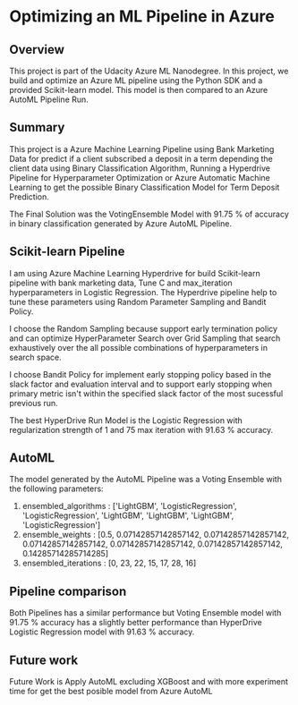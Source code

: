 # Optimizing an ML Pipeline in Azure

## Overview
This project is part of the Udacity Azure ML Nanodegree.
In this project, we build and optimize an Azure ML pipeline using the Python SDK and a provided Scikit-learn model.
This model is then compared to an Azure AutoML Pipeline Run.

## Summary
This project is a Azure Machine Learning Pipeline using Bank Marketing Data for predict if a client 
subscribed a deposit in a term depending the client data using Binary Classification Algorithm, 
Running a Hyperdrive Pipeline for Hyperparameter Optimization or Azure Automatic Machine Learning to
get the possible Binary Classification Model for Term Deposit Prediction.

The Final Solution was the VotingEnsemble Model with 91.75 % of accuracy in 
binary classification generated by Azure AutoML Pipeline.

## Scikit-learn Pipeline
I am using Azure Machine Learning Hyperdrive for build Scikit-learn pipeline with bank marketing data, 
Tune C and max_iteration hyperparameters in Logistic Regression. The Hyperdrive pipeline help to tune
these parameters using Random Parameter Sampling and Bandit Policy.

I choose the Random Sampling because support early termination policy and can optimize HyperParameter Search over Grid Sampling that search exhaustively over the all possible combinations of hyperparameters in search space.

I choose Bandit Policy for implement early stopping policy based in the 
slack factor and evaluation interval and to support early stopping when
primary metric isn't within the specified slack factor of the most sucessful previous run.

The best HyperDrive Run Model is the Logistic Regression with regularization
strength of 1 and 75 max iteration with 91.63 % accuracy.

## AutoML
The model generated by the AutoML Pipeline was a Voting Ensemble with the following parameters: 
1. ensembled_algorithms : ['LightGBM', 'LogisticRegression', 'LogisticRegression', 'LightGBM', 'LightGBM', 'LightGBM', 'LogisticRegression']
2. ensemble_weights : [0.5, 0.07142857142857142, 0.07142857142857142, 0.07142857142857142, 0.07142857142857142, 0.07142857142857142, 0.14285714285714285]
3. ensembled_iterations : [0, 23, 22, 15, 17, 28, 16]


## Pipeline comparison
Both Pipelines has a similar performance but Voting Ensemble model with 91.75 % accuracy has a slightly better performance than HyperDrive Logistic Regression model with 91.63 % accuracy.

## Future work
Future Work is Apply AutoML excluding XGBoost and with more experiment time for get the best posible model from Azure AutoML


